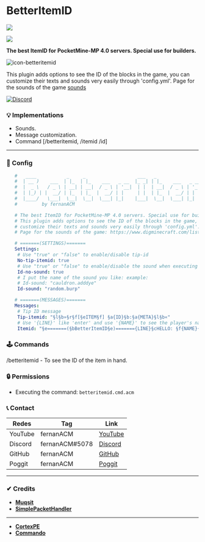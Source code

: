 # BetterItemID
[![](https://poggit.pmmp.io/shield.state/BetterItemID)](https://poggit.pmmp.io/p/BetterItemID)

[![](https://poggit.pmmp.io/shield.api/BetterItemID)](https://poggit.pmmp.io/p/BetterItemID)

**The best ItemID for PocketMine-MP 4.0 servers. Special use for builders.**

![icon-betteritemid](https://user-images.githubusercontent.com/83558341/167280782-a099e1f2-189f-4698-bf13-aaeb271c5375.png) 

This plugin adds options to see the ID of the blocks in the game, you can customize their texts and sounds very easily through 'config.yml'. Page for the sounds of the game [sounds](https://www.digminecraft.com/lists/sound_list_pe.php)

<a href="https://discord.gg/YyE9XFckqb"><img src="https://img.shields.io/discord/837701868649709568?label=discord&color=7289DA&logo=discord" alt="Discord" /></a>

### 💡 Implementations
* Sounds.
* Message customization.
* Command [/betteritemid, /itemid /id]
---

### 💾 Config
```yaml
   #   ____           _     _                   ___   _                        ___   ____  
   #  | __ )    ___  | |_  | |_    ___   _ __  |_ _| | |_    ___   _ __ ___   |_ _| |  _ \ 
   #  |  _ \   / _ \ | __| | __|  / _ \ | '__|  | |  | __|  / _ \ | '_ ` _ \   | |  | | | |
   #  | |_) | |  __/ | |_  | |_  |  __/ | |     | |  | |_  |  __/ | | | | | |  | |  | |_| |
   #  |____/   \___|  \__|  \__|  \___| |_|    |___|  \__|  \___| |_| |_| |_| |___| |____/ 
   #         by fernanACM

   # The best ItemID for PocketMine-MP 4.0 servers. Special use for builders.
   # This plugin adds options to see the ID of the blocks in the game, you can 
   # customize their texts and sounds very easily through 'config.yml'. 
   # Page for the sounds of the game: https://www.digminecraft.com/lists/sound_list_pe.php

   # =======(SETTINGS)=======
   Settings:
    # Use "true" or "false" to enable/disable tip-id
    No-tip-itemid: true
    # Use "true" or "false" to enable/disable the sound when executing the command.
    Id-no-sound: true
    # I put the name of the sound you like: example:
    # Id-sound: "cauldron.adddye"
    Id-sound: "random.burp"

   # =======(MESSAGES)=======
   Messages:
    # Tip ID message
    Tip-itemid: "§l§b»§r§f[§eITEM§f] §a{ID}§b:§a{META}§l§b«"
    # Use '{LINE}' like 'enter' and use '{NAME}' to see the player's name.
    Itemid: "§e=======(§bBetterItemID§e)======={LINE}§cHELLO: §f{NAME}{LINE}§aID: §b{ID}:{META}{LINE}§aBLOCK NAME: §b{BLOCK-NAME}{LINE}§e=========================="
  ```
### 🕹 Commands
/betteritemid - To see the ID of the item in hand.

### 🔒 Permissions

- Executing the command: ```betteritemid.cmd.acm```

### 📞 Contact 

| Redes | Tag | Link |
|-------|-------------|------|
| YouTube | fernanACM | [YouTube](https://www.youtube.com/channel/UC-M5iTrCItYQBg5GMuX5ySw) | 
| Discord | fernanACM#5078 | [Discord](https://discord.gg/YyE9XFckqb) |
| GitHub | fernanACM | [GitHub](https://github.com/fernanACM)
| Poggit | fernanACM | [Poggit](https://poggit.pmmp.io/ci/fernanACM)
****

### ✔ Credits
* **[Muqsit](https://github.com/Muqsit)**
* **[SimplePacketHandler](https://github.com/Muqsit/SimplePacketHandler)**
---
* **[CortexPE](https://github.com/CortexPE)**
* **[Commando](https://github.com/CortexPE/Commando/tree/master/)**
